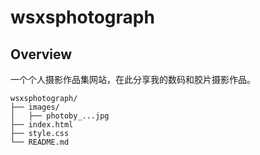 # wsxsphotograph

## Overview

一个个人摄影作品集网站，在此分享我的数码和胶片摄影作品。

```
wsxsphotograph/
├── images/
│   ├── photoby_...jpg
├── index.html
├── style.css
└── README.md    
```

